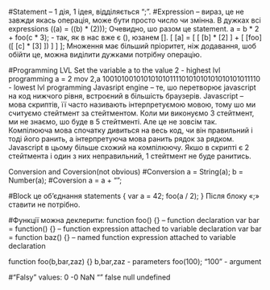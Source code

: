 #Statement – 1 дія, 1 ідея, відділяється “;”.
#Expression – вираз, це не завжди якась операція, може бути просто число чи змінна.
В дужках всі expressions 
((a) = ((b) * (2))); 
Очевидно, шо разом це statement.
a = b * 2 + foo(c * 3); - так, як в  нас вже є (), юзанем [].
[ [a] = [ [ [b] * [2] ] + [ [foo]([ [c] * [3] ]) ] ] ]; 
Множення має більший пріоритет, ніж додавання, шоб обійти це, можна виділити дужками потрібну операцію.

#Programming LVL
Set the variable a to the value 2 - highest lvl programming
a = 2 
mov 2,a
10010100101010101011110101010101010101011110 - lowest lvl programming
Javasript engine – те, шо перетворює javascript на код нижчого рівня, встроєний в більшість браузерів.
Javascript – мова скриптів, її часто називають інтерпретуємою мовою, тому шо ми считуємо стейтмент за стейтментом. Коли ми виконуємо 3 стейтмент, ми не знаємо, шо буде в 5 стейтменті. Але це не зовсім так. Компілююча мова спочатку дивиться на весь код, чи він правильний і тоді його ранить, а інтерпретуюча мова ранить рядок за рядком. Javascript в цьому більше схожий на компілюючу. Якшо в скрипті є 2 стейтмента і один з них неправильний, 1 стейтмент не буде ранитись.

Conversion and Coversion(not obvious)
#Conversion
a = String(a);
b = Number(a);
#Coversion
a = a + “”;

#Block це об’єднання statements
{
var a = 42;
foo(a / 2);
}
Після блоку «;» ставити не потрібно.

#Функції можна деклерити:
function foo() {} – function declaration
var bar = function() {} – function expression attached to variable declaration
var bar = function baz() {} – named function expression attached to variable declaration

function foo(b,bar,zaz) {} b,bar,zaz - parameters
foo(100); “100” - argument

#“Falsy” values: 
0
-0
NaN
“”
false
null
undefined 

